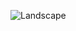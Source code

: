 ![Landscape](https://user-images.githubusercontent.com/107566780/173879287-06dbd00f-4a59-43c8-9456-a54de01121ab.png)
